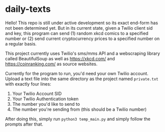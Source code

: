 # daily-texts
Hello! This repo is still under active development so its exact end-form has not been determined yet. But in its current state, given a Twilio client sid and key, this program can send (1) random xkcd comics to a specified number or (2) send current cryptocurrency prices to a specified number on a regular basis.

This project currently uses Twilio's sms/mms API and a webscraping library called BeautifulSoup as well as https://xkcd.com/ and https://coinranking.com/ as source websites.

Currently for the program to run, you'd need your own Twilio account. Upload a text file into the same directory as the project named `private.txt` with exactly four lines:

1. Your Twilio Account SID
2. Your Twilio Authentication token
3. The number you'd like to send to
4. The number you're sending from (this should be a Twilio number)

After doing this, simply run `python3 temp_main.py` and simply follow the prompts after that.
